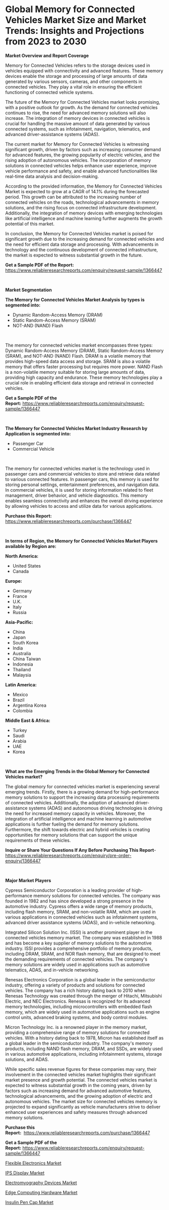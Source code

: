 <p><h1>Global Memory for Connected Vehicles Market Size and Market Trends: Insights and Projections from 2023 to 2030</h1></p><p><strong>Market Overview and Report Coverage</strong></p>
<p><p>Memory for Connected Vehicles refers to the storage devices used in vehicles equipped with connectivity and advanced features. These memory devices enable the storage and processing of large amounts of data generated by various sensors, cameras, and other components in connected vehicles. They play a vital role in ensuring the efficient functioning of connected vehicle systems.</p><p>The future of the Memory for Connected Vehicles market looks promising, with a positive outlook for growth. As the demand for connected vehicles continues to rise, the need for advanced memory solutions will also increase. The integration of memory devices in connected vehicles is crucial for handling the massive amount of data generated by various connected systems, such as infotainment, navigation, telematics, and advanced driver-assistance systems (ADAS). </p><p>The current market for Memory for Connected Vehicles is witnessing significant growth, driven by factors such as increasing consumer demand for advanced features, the growing popularity of electric vehicles, and the rising adoption of autonomous vehicles. The incorporation of memory solutions in connected vehicles helps enhance user experience, improve vehicle performance and safety, and enable advanced functionalities like real-time data analysis and decision-making.</p><p>According to the provided information, the Memory for Connected Vehicles Market is expected to grow at a CAGR of 14.1% during the forecasted period. This growth can be attributed to the increasing number of connected vehicles on the roads, technological advancements in memory solutions, and the rising focus on connected infrastructure development. Additionally, the integration of memory devices with emerging technologies like artificial intelligence and machine learning further augments the growth potential of this market.</p><p>In conclusion, the Memory for Connected Vehicles market is poised for significant growth due to the increasing demand for connected vehicles and the need for efficient data storage and processing. With advancements in technology and the continuous development of connected infrastructure, the market is expected to witness substantial growth in the future.</p></p>
<p><strong>Get a Sample PDF of the Report:</strong> <a href="https://www.reliableresearchreports.com/enquiry/request-sample/1366447">https://www.reliableresearchreports.com/enquiry/request-sample/1366447</a></p>
<p>&nbsp;</p>
<p><strong>Market Segmentation</strong></p>
<p><strong>The Memory for Connected Vehicles Market Analysis by types is segmented into:</strong></p>
<p><ul><li>Dynamic Random-Access Memory (DRAM)</li><li>Static Random-Access Memory (SRAM)</li><li>NOT-AND (NAND) Flash</li></ul></p>
<p>&nbsp;</p>
<p><p>The memory for connected vehicles market encompasses three types: Dynamic Random-Access Memory (DRAM), Static Random-Access Memory (SRAM), and NOT-AND (NAND) Flash. DRAM is a volatile memory that provides high-speed data access and storage. SRAM is also a volatile memory that offers faster processing but requires more power. NAND Flash is a non-volatile memory suitable for storing large amounts of data, providing high capacity and endurance. These memory technologies play a crucial role in enabling efficient data storage and retrieval in connected vehicles.</p></p>
<p><strong>Get a Sample PDF of the Report:</strong>&nbsp;<a href="https://www.reliableresearchreports.com/enquiry/request-sample/1366447">https://www.reliableresearchreports.com/enquiry/request-sample/1366447</a></p>
<p>&nbsp;</p>
<p><strong>The Memory for Connected Vehicles Market Industry Research by Application is segmented into:</strong></p>
<p><ul><li>Passenger Car</li><li>Commercial Vehicle</li></ul></p>
<p>&nbsp;</p>
<p><p>The memory for connected vehicles market is the technology used in passenger cars and commercial vehicles to store and retrieve data related to various connected features. In passenger cars, this memory is used for storing personal settings, entertainment preferences, and navigation data. In commercial vehicles, it is used for storing information related to fleet management, driver behavior, and vehicle diagnostics. This memory enables seamless connectivity and enhances the overall driving experience by allowing vehicles to access and utilize data for various applications.</p></p>
<p><strong>Purchase this Report:</strong>&nbsp; <a href="https://www.reliableresearchreports.com/purchase/1366447">https://www.reliableresearchreports.com/purchase/1366447</a></p>
<p>&nbsp;</p>
<p><strong>In terms of Region, the Memory for Connected Vehicles Market Players available by Region are:</strong></p>
<p>
    <p> <strong> North America: </strong>
        <ul>
            <li>United States</li>
            <li>Canada</li>
        </ul>
        </p> 
    <p> <strong> Europe: </strong>
        <ul>
            <li>Germany</li>
            <li>France</li>
            <li>U.K.</li>
            <li>Italy</li>
            <li>Russia</li>
        </ul>
        </p> 
    <p> <strong> Asia-Pacific: </strong>
        <ul>
            <li>China</li>
            <li>Japan</li>
            <li>South Korea</li>
            <li>India</li>
            <li>Australia</li>
            <li>China Taiwan</li>
            <li>Indonesia</li>
            <li>Thailand</li>
            <li>Malaysia</li>
        </ul>
        </p> 
    <p> <strong> Latin America: </strong>
        <ul>
            <li>Mexico</li>
            <li>Brazil</li>
            <li>Argentina Korea</li>
            <li>Colombia</li>
        </ul>
        </p> 
    <p> <strong> Middle East & Africa: </strong>
        <ul>
            <li>Turkey</li>
            <li>Saudi</li>
            <li>Arabia</li>
            <li>UAE</li>
            <li>Korea</li>
        </ul>
    </p>
    </p>
<p>&nbsp;</p>
<p><strong>What are the Emerging Trends in the Global Memory for Connected Vehicles market?</strong></p>
<p><p>The global memory for connected vehicles market is experiencing several emerging trends. Firstly, there is a growing demand for high-performance memory solutions to support the increasing data processing requirements of connected vehicles. Additionally, the adoption of advanced driver-assistance systems (ADAS) and autonomous driving technologies is driving the need for increased memory capacity in vehicles. Moreover, the integration of artificial intelligence and machine learning in automotive applications is further fueling the demand for memory solutions. Furthermore, the shift towards electric and hybrid vehicles is creating opportunities for memory solutions that can support the unique requirements of these vehicles.</p></p>
<p><strong>Inquire or Share Your Questions If Any Before Purchasing This Report</strong>- <a href="https://www.reliableresearchreports.com/enquiry/pre-order-enquiry/1366447">https://www.reliableresearchreports.com/enquiry/pre-order-enquiry/1366447</a></p>
<p>&nbsp;</p>
<p><strong>Major Market Players</strong></p>
<p><p>Cypress Semiconductor Corporation is a leading provider of high-performance memory solutions for connected vehicles. The company was founded in 1982 and has since developed a strong presence in the automotive industry. Cypress offers a wide range of memory products, including flash memory, SRAM, and non-volatile RAM, which are used in various applications in connected vehicles such as infotainment systems, advanced driver assistance systems (ADAS), and in-vehicle networking.</p><p>Integrated Silicon Solution Inc. (ISSI) is another prominent player in the connected vehicles memory market. The company was established in 1988 and has become a key supplier of memory solutions to the automotive industry. ISSI provides a comprehensive portfolio of memory products, including DRAM, SRAM, and NOR flash memory, that are designed to meet the demanding requirements of connected vehicles. The company's memory solutions are widely used in applications such as automotive telematics, ADAS, and in-vehicle networking.</p><p>Renesas Electronics Corporation is a global leader in the semiconductor industry, offering a variety of products and solutions for connected vehicles. The company has a rich history dating back to 2010 when Renesas Technology was created through the merger of Hitachi, Mitsubishi Electric, and NEC Electronics. Renesas is recognized for its advanced memory technologies, including microcontrollers with embedded flash memory, which are widely used in automotive applications such as engine control units, advanced braking systems, and body control modules.</p><p>Micron Technology Inc. is a renowned player in the memory market, providing a comprehensive range of memory solutions for connected vehicles. With a history dating back to 1978, Micron has established itself as a global leader in the semiconductor industry. The company's memory products, including NAND flash memory, DRAM, and SSDs, are widely used in various automotive applications, including infotainment systems, storage solutions, and ADAS.</p><p>While specific sales revenue figures for these companies may vary, their involvement in the connected vehicles market highlights their significant market presence and growth potential. The connected vehicles market is expected to witness substantial growth in the coming years, driven by factors such as increasing demand for advanced automotive features, technological advancements, and the growing adoption of electric and autonomous vehicles. The market size for connected vehicles memory is projected to expand significantly as vehicle manufacturers strive to deliver enhanced user experiences and safety measures through advanced memory solutions.</p></p>
<p><strong>Purchase this Report:</strong>&nbsp;&nbsp;<a href="https://www.reliableresearchreports.com/purchase/1366447">https://www.reliableresearchreports.com/purchase/1366447</a></p>
<p></p>
<p><strong>Get a Sample PDF of the Report:</strong>&nbsp;<a href="https://www.reliableresearchreports.com/enquiry/request-sample/1366447">https://www.reliableresearchreports.com/enquiry/request-sample/1366447</a></p>
<p><p><a href="https://www.linkedin.com/pulse/flexible-electronics-market-share-amp-new-trends-analysis-report-zxkae/">Flexible Electronics Market</a></p><p><a href="https://www.linkedin.com/pulse/ips-display-market-size-growth-forecast-from-2023-2030-researcia-b8zhe/">IPS Display Market</a></p><p><a href="https://medium.com/@bernadetteball666/electromyography-devices-market-size-cagr-trends-2024-2030-952bf2a6a503">Electromyography Devices Market</a></p><p><a href="https://www.linkedin.com/pulse/edge-computing-hardware-market-research-report-provides-kckxf/">Edge Computing Hardware Market</a></p><p><a href="https://medium.com/@carolclarkson766/insulin-pen-cap-market-size-cagr-trends-2024-2030-457c7960d1ed">Insulin Pen Cap Market</a></p></p>